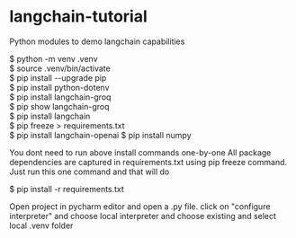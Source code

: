 # langchain-tutorial
Python modules to demo langchain capabilities

$ python -m venv .venv  
$ source .venv/bin/activate  
$ pip install --upgrade pip  
$ pip install python-dotenv  
$ pip install langchain-groq  
$ pip show langchain-groq  
$ pip install langchain  
$ pip freeze > requirements.txt    
$ pip install langchain-openai 
$ pip install numpy  



You dont need to run above install commands one-by-one
All package dependencies are captured in requirements.txt using
pip freeze command. Just run this one command and that will do

$ pip install -r requirements.txt  



Open project in pycharm editor and open a .py file. click on
"configure interpreter" and choose local interpreter and choose 
existing and select local .venv folder


